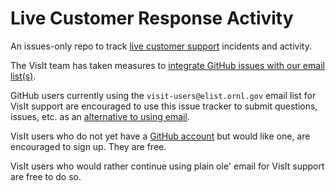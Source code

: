 # Live Customer Response Activity
An issues-only repo to track [live customer support](https://visit-sphinx-github-user-manual.readthedocs.io/en/develop/dev_manual/SiteReliabilityEngineering.html) incidents and activity.

The VisIt team has taken measures to [integrate GitHub issues with our email list(s)](https://github.com/visit-dav/live-customer-response/wiki/How-the-new-GitHub-visit-users-Email-Integration-Works).

GitHub users currently using the `visit-users@elist.ornl.gov` email list for VisIt support are encouraged to use this issue tracker to submit questions, issues, etc. as an [alternative to using email](https://github.com/visit-dav/live-customer-response/wiki/GitHub-Issues-vs.-Email). 

VisIt users who do not yet have a [GitHub account](https://github.com/join) but would like one, are encouraged to sign up. They are free.

VisIt users who would rather continue using plain ole' email for VisIt support are free to do so. 
